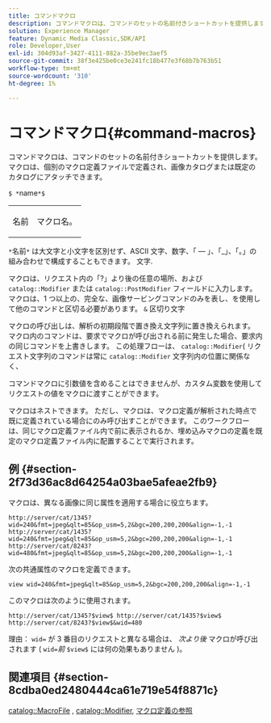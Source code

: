 ```yaml
---
title: コマンドマクロ
description: コマンドマクロは、コマンドのセットの名前付きショートカットを提供します。 マクロは、個別のマクロ定義ファイルで定義され、画像カタログまたは既定のカタログにアタッチできます。
solution: Experience Manager
feature: Dynamic Media Classic,SDK/API
role: Developer,User
exl-id: 304d93af-3427-4111-882a-35be9ec3aef5
source-git-commit: 38f3e425be0ce3e241fc18b477e3f68b7b763b51
workflow-type: tm+mt
source-wordcount: '310'
ht-degree: 1%

---
```


# コマンドマクロ{#command-macros}

コマンドマクロは、コマンドのセットの名前付きショートカットを提供します。 マクロは、個別のマクロ定義ファイルで定義され、画像カタログまたは既定のカタログにアタッチできます。

`$ *`name`*$`

<table id="simpletable_A03541622C354F60B5F304B999C4EF8E"> 
 <tr class="strow"> 
  <td class="stentry"> <p><span class="codeph"> <span class="varname"> 名前</span></span> </p> </td> 
  <td class="stentry"> <p>マクロ名。 </p></td> 
 </tr> 
</table>

`*`名前`*` は大文字と小文字を区別せず、ASCII 文字、数字、「 — 」、「_」、「。」の組み合わせで構成することもできます。 文字.

マクロは、リクエスト内の「?」より後の任意の場所、および `catalog::Modifier` または `catalog::PostModifier` フィールドに入力します。 マクロは、1 つ以上の、完全な、画像サービングコマンドのみを表し、を使用して他のコマンドと区切る必要があります。 `&` 区切り文字

マクロの呼び出しは、解析の初期段階で置き換え文字列に置き換えられます。 マクロ内のコマンドは、要求でマクロが呼び出される前に発生した場合、要求内の同じコマンドを上書きします。 この処理フローは、 `catalog::Modifier`( リクエスト文字列のコマンドは常に `catalog::Modifier` 文字列内の位置に関係なく、

コマンドマクロに引数値を含めることはできませんが、カスタム変数を使用してリクエストの値をマクロに渡すことができます。

マクロはネストできます。 ただし、マクロは、マクロ定義が解析された時点で既に定義されている場合にのみ呼び出すことができます。 このワークフローは、同じマクロ定義ファイル内で前に表示されるか、埋め込みマクロの定義を既定のマクロ定義ファイル内に配置することで実行されます。

## 例 {#section-2f73d36ac8d64254a03bae5afeae2fb9}

マクロは、異なる画像に同じ属性を適用する場合に役立ちます。

`http://server/cat/1345?wid=240&fmt=jpeg&qlt=85&op_usm=5,2&bgc=200,200,200&align=-1,-1 http://server/cat/1435?wid=240&fmt=jpeg&qlt=85&op_usm=5,2&bgc=200,200,200&align=-1,-1 http://server/cat/8243?wid=480&fmt=jpeg&qlt=85&op_usm=5,2&bgc=200,200,200&align=-1,-1`

次の共通属性のマクロを定義できます。

`view wid=240&fmt=jpeg&qlt=85&op_usm=5,2&bgc=200,200,200&align=-1,-1`

このマクロは次のように使用されます。

`http://server/cat/1345?$view$ http://server/cat/1435?$view$ http://server/cat/8243?$view$&wid=480`

理由： `wid=` が 3 番目のリクエストと異なる場合は、 *次より後* マクロが呼び出されます ( `wid=`*前* `$view$` には何の効果もありません )。

## 関連項目 {#section-8cdba0ed2480444ca61e719e54f8871c}

[catalog::MacroFile](../../../../../is-api/image-catalog/image-serving-api-ref/c-image-catalog-reference/c-attributes-reference/r-macrofile.md#reference-f91d717b3847458ca0f1fe95387554a2) , [catalog::Modifier](/help/aem-is-ir-api/is-api/image-catalog/image-serving-api-ref/c-image-catalog-reference/c-image-svg-data-reference/c-image-data-reference/r-modifier-cat.md), [マクロ定義の参照](../../../../../is-api/image-catalog/image-serving-api-ref/c-image-catalog-reference/c-macro-definition-reference/c-macro-definition-reference.md#concept-5ec73f7636c1496fba1e94094e694e79)
